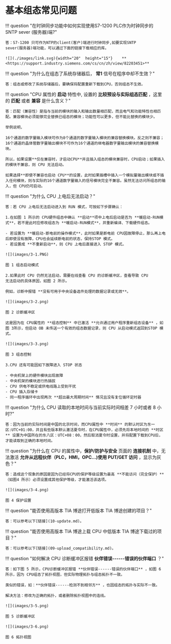 # 基本组态常见问题

!!! question "在时钟同步功能中如何实现使用S7-1200 PLC作为时钟同步的 SNTP sever (服务器)端?"

    答：S7-1200 只可作为NTP的client(客户)端进行时钟同步,如要实现SNTP
    sever(服务器)端功能，可以通过下面的链接下载相应的库。

    ![](./images/link.svg){width="20"  height="15"}    **<https://support.industry.siemens.com/cs/cn/zh/view/82203451>**

!!! question "为什么在组态了系统存储器后， **常1** 信号在程序中却不生效？"

    答：组态或修改了系统存储器后，要确保将配置重新下载到CPU，否则组态不生效。

!!! question "CPU 属性的 **启动** 特性中, 设置的 **比较预设与实际组态匹配** ，这里的  **匹配** 或者 **兼容** 是什么含义？"

    答：匹配（兼容性）是指与当前的模块的输入和输出数量相匹配，而且电气和功能特性也相匹配。兼容模块必须能够完全替换已组态的模块；功能性可以更多，但不能比替换的模块少。

    举例说明，

    16个通道的数字量输入模块可作为8个通道的数字量输入模块的兼容替换模块。反之则不兼容；16个通道的晶体管数字量输出模块不可作为16个通道的继电器数字量输出模块的兼容替换模块。

    所以，如果设置**仅在兼容时，才启动CPU**并且插入组态的模块兼容时，CPU启动；如果插入的模块不兼容，则 CPU 无法启动。

    如果选择**即使不兼容也启动 CPU**的设置，此时如果插槽中插入一个模拟量输出模块或不插入任何模块，则与实际的16个通道数字量输入的信号模块完全不兼容。虽然无法访问所组态的输入，但 CPU仍可启动。

!!! question "为什么 CPU 上电后无法启动？"

    答：若 CPU 上电后无法启动进入到 RUN 模式，可按如下步骤确认：

    1.在如图 1 所示的 CPU硬件组态中确认 **启动**项中上电后启动是否为 **暖启动-RUN模式**，若不是此时应修改组态为 **暖启动-RUN模式**，并重新编译、下载硬件组态。

    - 若设置为 **暖启动-断电前的操作模式**，此时如果是断电前 CPU因故障停止，那么再上电后即使没有故障，CPU也会延续断电前的状态，保持STOP 模式。
    - 若设置成 **不重新启动**，则 CPU 上电后直接进入 STOP 模式。

    ![](images/3-1.PNG)

    图 1 组态启动模式

    2.如果此时 CPU 仍然无法启动，需要在线查看 CPU 的诊断缓冲区，查看导致 CPU
    无法启动的具体原因，如图 2 所示。

    例如，诊断中报错 **没有可用于中央设备选件处理的数据记录或无效**。

    ![](images/3-2.png)

    图 2 诊断缓冲区

    这是因为在 CPU属性的 **组态控制** 中已激活 **允许通过用户程序重新组态设备** ，如图 3所示，但启动 OB 未传送一个有效的组态数据记录，则 CPU 从启动模式返回到STOP 模式。

    ![](images/3-3.png)

    图 3 组态控制

    3.CPU 还有可能因如下故障进入 STOP 状态

    - 中央机架上的硬件模块出现故障
    - 中央机架的模块进行热插拔
    - CPU 供电不稳定或供电线路上受到干扰
    - CPU 插入存储卡
    - 同一程序循环中出现两次 **超出最大周期时间** 情况且没有复位循环定时器

!!! question "为什么 CPU 读取的本地时间与当前实际时间相差 7 小时或者 8 小时?"

    答：因为当前的实际时间是中国的北京时间，而CPU属性中 **时间** 的默认时区为东一区:UTC+01:00，并且有些版本默认激活夏令时，在CPU属性中，必须先将本地时间的 **时区** 设置为中国所在的东八区：UTC+08：00，然后取消夏令时设置，并将配置下载到CPU后，才能读取到正确的本地时间。

!!! question "为什么在 CPU 的属性中，**保护/防护与安全** 页面的 **连接机制** 中，无法激活 **允许从远程伙伴（PLC，HMI，OPC\...)使用 PUT/GET 访问** ，显示为灰色？"

    答：造成这个现象的原因是因为已经将CPU的保护等级设置为最高 **不能访问（完全保护）**（如图4 所示）必须设置成其他保护等级，才能激活该选项。

    ![](images/3-4.png)

    图 4 保护设置

!!! question "能否使用高版本 TIA 博途打开低版本 TIA 博途创建的项目？"

    答：可以参考以下[链接](10-update.md)。

!!! question "能否使用高版本 TIA 博途上载 CPU 中低版本 TIA 博途下载过的项目？"

    答：可以参考以下[链接](09-upload_compatibility.md)。

!!! question "如何解决 CPU 诊断缓冲区报错 **伙伴错误------错误的伙伴端口** ？"

    答：如下图 5 所示，CPU诊断缓冲区报错 **伙伴错误------错误的伙伴端口** ，如图 6 所示，因为 CPU组态了拓扑视图，但实际物理拓扑与组态拓扑不一致。

    类似的错误，如：**伙伴错误------检测不到相邻方** ，也因组态的拓扑与实际不一致。

    解决方法：修改为正确的拓扑，或者删除拓扑视图中的连线。

    ![](images/3-5.png)

    图 5 诊断缓冲区

    ![](images/3-6.png)

    图 6 拓扑视图
